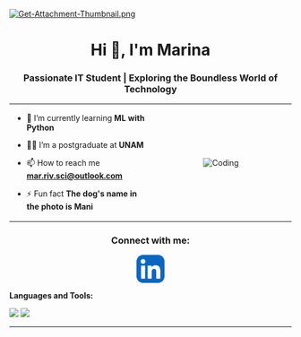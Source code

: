 
<p align="center">
  
  [![Get-Attachment-Thumbnail.png](https://i.postimg.cc/SxnKZ3f1/Get-Attachment-Thumbnail.png)](https://postimg.cc/WdPjz9K0)
</p>

<h1 align="center">Hi 👋, I'm Marina</h1>
<h3 align="center">Passionate IT Student | Exploring the Boundless World of Technology</h3>

<table align="center">
<tr border="none">
<td width="50%" align="left">
  
- 🌱 I’m currently learning **ML with Python**

- 🧑‍🎓 I’m a postgraduate at **UNAM**

- 📫 How to reach me **mar.riv.sci@outlook.com**
  
- ⚡ Fun fact **The dog's name in the photo is Mani**

</td>

</td>
<td width="50%" align="center">

  <img align="center" alt="Coding" width="450" src="https://repository-images.githubusercontent.com/588181932/e36ec678-7984-4cdd-8e4c-a3932772ff8e">

  
  </td>
</tr>
</table>

<h3 align="center">Connect with me:</h3>
<p align="center">
<a href="https://www.linkedin.com/in/galia-marina-adame-rivas-a83536231/" target="blank"><img align="center" src="https://github.com/tandpfun/skill-icons/blob/main/icons/LinkedIn.svg" alt="kaveendinethma" height="50" width="50" /></a>
</p>

**Languages and Tools:**

<p>
  
  <code><img width="15%" src="https://www.vectorlogo.zone/logos/python/python-ar21.svg"></code>
  <code><img width="15%" src="https://www.vectorlogo.zone/logos/jupyter/jupyter-ar21.svg"></code>
  <br />

</p>

---
